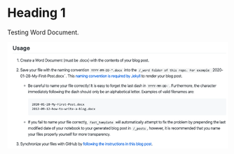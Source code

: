 # Heading 1

Testing Word Document.

![A screenshot of a social media post Description automatically generated](assets/img/2020-02-02-word-helloworld/media/image1.png)

